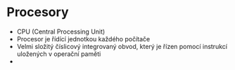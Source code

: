 # Procesory
- CPU (Central Processing Unit)
- Procesor je řídící jednotkou každého počítače
- Velmi složitý číslicový integrovaný obvod, který je řízen pomocí instrukcí uložených v operační paměti
- 
